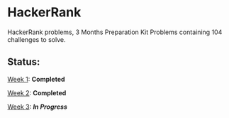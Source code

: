 # HackerRank
HackerRank problems, 3 Months Preparation Kit Problems containing 104 challenges to solve.

## Status:
[Week 1](/Week1): **Completed**

[Week 2](/Week2): **Completed**

[Week 3](/Week3): ***In Progress***
